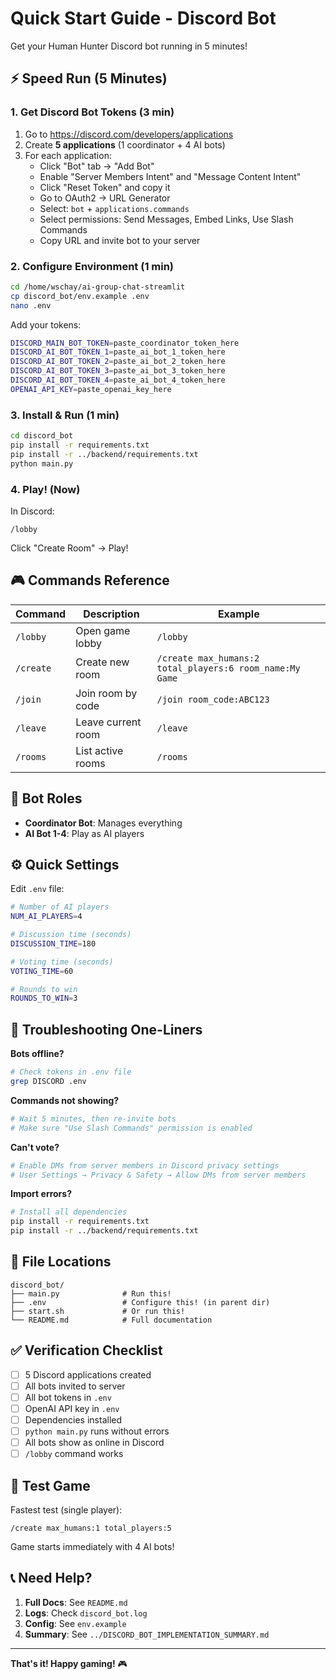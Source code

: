 # Quick Start Guide - Discord Bot

Get your Human Hunter Discord bot running in 5 minutes!

## ⚡ Speed Run (5 Minutes)

### 1. Get Discord Bot Tokens (3 min)

1. Go to https://discord.com/developers/applications
2. Create **5 applications** (1 coordinator + 4 AI bots)
3. For each application:
   - Click "Bot" tab → "Add Bot"
   - Enable "Server Members Intent" and "Message Content Intent"
   - Click "Reset Token" and copy it
   - Go to OAuth2 → URL Generator
   - Select: `bot` + `applications.commands`
   - Select permissions: Send Messages, Embed Links, Use Slash Commands
   - Copy URL and invite bot to your server

### 2. Configure Environment (1 min)

```bash
cd /home/wschay/ai-group-chat-streamlit
cp discord_bot/env.example .env
nano .env
```

Add your tokens:
```bash
DISCORD_MAIN_BOT_TOKEN=paste_coordinator_token_here
DISCORD_AI_BOT_TOKEN_1=paste_ai_bot_1_token_here
DISCORD_AI_BOT_TOKEN_2=paste_ai_bot_2_token_here
DISCORD_AI_BOT_TOKEN_3=paste_ai_bot_3_token_here
DISCORD_AI_BOT_TOKEN_4=paste_ai_bot_4_token_here
OPENAI_API_KEY=paste_openai_key_here
```

### 3. Install & Run (1 min)

```bash
cd discord_bot
pip install -r requirements.txt
pip install -r ../backend/requirements.txt
python main.py
```

### 4. Play! (Now)

In Discord:
```
/lobby
```

Click "Create Room" → Play!

## 🎮 Commands Reference

| Command | Description | Example |
|---------|-------------|---------|
| `/lobby` | Open game lobby | `/lobby` |
| `/create` | Create new room | `/create max_humans:2 total_players:6 room_name:My Game` |
| `/join` | Join room by code | `/join room_code:ABC123` |
| `/leave` | Leave current room | `/leave` |
| `/rooms` | List active rooms | `/rooms` |

## 🤖 Bot Roles

- **Coordinator Bot**: Manages everything
- **AI Bot 1-4**: Play as AI players

## ⚙️ Quick Settings

Edit `.env` file:

```bash
# Number of AI players
NUM_AI_PLAYERS=4

# Discussion time (seconds)
DISCUSSION_TIME=180

# Voting time (seconds)
VOTING_TIME=60

# Rounds to win
ROUNDS_TO_WIN=3
```

## 🐛 Troubleshooting One-Liners

**Bots offline?**
```bash
# Check tokens in .env file
grep DISCORD .env
```

**Commands not showing?**
```bash
# Wait 5 minutes, then re-invite bots
# Make sure "Use Slash Commands" permission is enabled
```

**Can't vote?**
```bash
# Enable DMs from server members in Discord privacy settings
# User Settings → Privacy & Safety → Allow DMs from server members
```

**Import errors?**
```bash
# Install all dependencies
pip install -r requirements.txt
pip install -r ../backend/requirements.txt
```

## 📁 File Locations

```
discord_bot/
├── main.py              # Run this!
├── .env                 # Configure this! (in parent dir)
├── start.sh             # Or run this!
└── README.md            # Full documentation
```

## ✅ Verification Checklist

- [ ] 5 Discord applications created
- [ ] All bots invited to server
- [ ] All bot tokens in `.env`
- [ ] OpenAI API key in `.env`
- [ ] Dependencies installed
- [ ] `python main.py` runs without errors
- [ ] All bots show as online in Discord
- [ ] `/lobby` command works

## 🎯 Test Game

Fastest test (single player):
```
/create max_humans:1 total_players:5
```

Game starts immediately with 4 AI bots!

## 📞 Need Help?

1. **Full Docs**: See `README.md`
2. **Logs**: Check `discord_bot.log`
3. **Config**: See `env.example`
4. **Summary**: See `../DISCORD_BOT_IMPLEMENTATION_SUMMARY.md`

---

**That's it! Happy gaming!** 🎮

